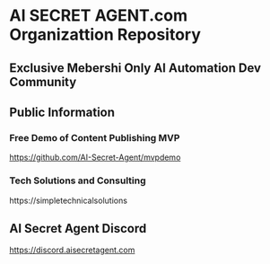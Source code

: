# AI SECRET AGENT.com  Organizattion Repository

## Exclusive Mebershi Only AI Automation Dev Community

## Public Information

### Free Demo of Content Publishing MVP

https://github.com/AI-Secret-Agent/mvpdemo

### Tech Solutions and Consulting

https://simpletechnicalsolutions

## AI Secret Agent Discord

https://discord.aisecretagent.com






